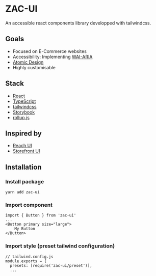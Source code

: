 # ZAC-UI

An accessible react components library developped with tailwindcss.

## Goals

- Focused on E-Commerce websites
- Accessibility: Implementing [WAI-ARIA](https://www.w3.org/TR/wai-aria-practices/)
- [Atomic Design](https://bradfrost.com/blog/post/atomic-web-design/)
- Highly customisable

## Stack

- [React](https://reactjs.org/)
- [TypeScript](https://www.typescriptlang.org/)
- [tailwindcss](https://tailwindcss.com/)
- [Storybook](https://storybook.js.org/)
- [rollup.js](https://rollupjs.org/)

## Inspired by

- [Reach UI](https://reach.tech/)
- [Storefront UI](https://www.storefrontui.io/)

## Installation

### Install package

```
yarn add zac-ui
```

### Import component

```
import { Button } from 'zac-ui'
...
<Button primary size="large">
    My Button
</Button>
```

### Import style (preset tailwind configuration)

```
// tailwind.config.js
module.exports = {
  presets: [require('zac-ui/preset')],
  ...
```
